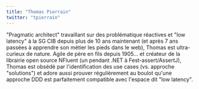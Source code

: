 ```yaml
---
title: "Thomas Pierrain"
twitter: "tpierrain"
---
```


"Pragmatic architect" travaillant sur des problématique réactives et
"low latency" à la SG CIB depuis plus de 10 ans maintenant (et après 7
ans passées à apprendre son métier les pieds dans le web), Thomas est
ultra-curieux de nature. Agile de père en fils depuis 1905... et
créateur de la librairie open source NFluent (un pendant .NET à
Fest-assert/AssertJ), Thomas est obsédé par l'identification des use
cases (vs. approche "solutions") et adore aussi prouver régulièrement au
boulot qu'une approche DDD est parfaitement compatible avec l'espace dit
"low latency".
